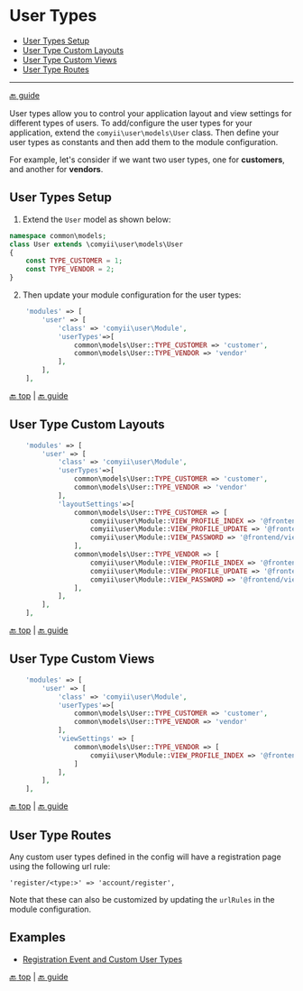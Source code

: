 User Types
===========

- [User Types Setup](#user-types-setup)
- [User Type Custom Layouts](#user-type-custom-layouts)
- [User Type Custom Views](#user-type-custom-views)
- [User Type Routes](#user-type-routes)

---

[:back: guide](index.md#key-concepts)

User types allow you to control your application layout and view settings for different types of users. To add/configure the user types for your application, extend the `comyii\user\models\User` class. Then define your user types as constants and then add them to the module configuration.

For example, let's consider if we want two user types, one for **customers**, and another for **vendors**. 

## User Types Setup

1. Extend the `User` model as shown below:

```php
namespace common\models;
class User extends \comyii\user\models\User
{
    const TYPE_CUSTOMER = 1;
    const TYPE_VENDOR = 2;
}
```

2. Then update your module configuration for the user types:

```php
    'modules' => [
        'user' => [
            'class' => 'comyii\user\Module',
            'userTypes'=>[
                common\models\User::TYPE_CUSTOMER => 'customer',
                common\models\User::TYPE_VENDOR => 'vendor'
            ],
        ],
    ],
```

[:back: top](#user-types) | [:back: guide](index.md#key-concepts)

## User Type Custom Layouts

```php
    'modules' => [
        'user' => [
            'class' => 'comyii\user\Module',
            'userTypes'=>[
                common\models\User::TYPE_CUSTOMER => 'customer',
                common\models\User::TYPE_VENDOR => 'vendor'
            ],
            'layoutSettings'=>[
                common\models\User::TYPE_CUSTOMER => [
                    comyii\user\Module::VIEW_PROFILE_INDEX => '@frontend/views/layouts/customer',
                    comyii\user\Module::VIEW_PROFILE_UPDATE => '@frontend/views/layouts/customer',
                    comyii\user\Module::VIEW_PASSWORD => '@frontend/views/layouts/customer',
                ],
                common\models\User::TYPE_VENDOR => [
                    comyii\user\Module::VIEW_PROFILE_INDEX => '@frontend/views/layouts/vendor',
                    comyii\user\Module::VIEW_PROFILE_UPDATE => '@frontend/views/layouts/vendor',
                    comyii\user\Module::VIEW_PASSWORD => '@frontend/views/layouts/vendor',
                ],
            ],
        ],
    ],
```

[:back: top](#user-types) | [:back: guide](index.md#key-concepts)

## User Type Custom Views

```php
    'modules' => [
        'user' => [
            'class' => 'comyii\user\Module',
            'userTypes'=>[
                common\models\User::TYPE_CUSTOMER => 'customer',
                common\models\User::TYPE_VENDOR => 'vendor'
            ],
            'viewSettings' => [
                common\models\User::TYPE_VENDOR => [
                    comyii\user\Module::VIEW_PROFILE_INDEX => '@frontend/views/vendor/profile'
                ]
            ],
        ],
    ],
```

[:back: top](#user-types) | [:back: guide](index.md#key-concepts)

## User Type Routes
Any custom user types defined in the config will have a registration page using the following url rule:

```
'register/<type:>' => 'account/register',
```

Note that these can also be customized by updating the `urlRules` in the module configuration.

## Examples

- [Registration Event and Custom User Types](register-custom-user-type.md)

[:back: top](#user-types) | [:back: guide](index.md#key-concepts)

